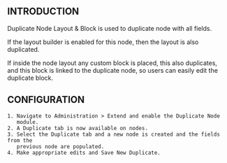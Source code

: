 INTRODUCTION
------------

Duplicate Node Layout & Block is used to duplicate node with all fields.

If the layout builder is enabled for this node, then the layout is also duplicated.

If inside the node layout any custom block is placed, this also duplicates, and this block is linked to the duplicate node, so users can easily edit the duplicate block. 

CONFIGURATION
-------------

    1. Navigate to Administration > Extend and enable the Duplicate Node
       module.
    2. A Duplicate tab is now available on nodes.
    3. Select the Duplicate tab and a new node is created and the fields from the
       previous node are populated.
    4. Make appropriate edits and Save New Duplicate.

